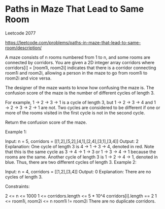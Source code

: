 # Paths in Maze That Lead to Same Room

Leetcode 2077

https://leetcode.com/problems/paths-in-maze-that-lead-to-same-room/description/


A maze consists of n rooms numbered from 1 to n, and some rooms are connected by corridors. You are given a 2D integer array corridors where corridors[i] = [room1i, room2i] indicates that there is a corridor connecting room1i and room2i, allowing a person in the maze to go from room1i to room2i and vice versa.

The designer of the maze wants to know how confusing the maze is. The confusion score of the maze is the number of different cycles of length 3.

For example, 1 → 2 → 3 → 1 is a cycle of length 3, but 1 → 2 → 3 → 4 and 1 → 2 → 3 → 2 → 1 are not.
Two cycles are considered to be different if one or more of the rooms visited in the first cycle is not in the second cycle.

Return the confusion score of the maze.

 

Example 1:


Input: n = 5, corridors = [[1,2],[5,2],[4,1],[2,4],[3,1],[3,4]]
Output: 2
Explanation:
One cycle of length 3 is 4 → 1 → 3 → 4, denoted in red.
Note that this is the same cycle as 3 → 4 → 1 → 3 or 1 → 3 → 4 → 1 because the rooms are the same.
Another cycle of length 3 is 1 → 2 → 4 → 1, denoted in blue.
Thus, there are two different cycles of length 3.
Example 2:


Input: n = 4, corridors = [[1,2],[3,4]]
Output: 0
Explanation:
There are no cycles of length 3.
 

Constraints:

2 <= n <= 1000
1 <= corridors.length <= 5 * 10^4
corridors[i].length == 2
1 <= room1i, room2i <= n
room1i != room2i
There are no duplicate corridors.
